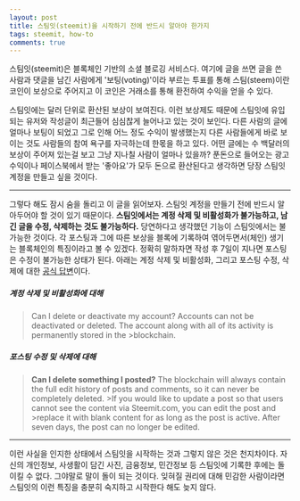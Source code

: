 ```yaml
---
layout: post
title: 스팀잇(steemit)을 시작하기 전에 반드시 알아야 한가지
tags: steemit, how-to 
comments: true    
---
```


스팀잇(steemit)은 블록체인 기반의 소셜 블로깅 서비스다. 여기에 글을 쓰면 글을 쓴 사람과 댓글을 남긴 사람에게 '보팅(voting)'이라 부르는 투표를 통해 스팀(steem)이란 코인이 보상으로 주어지고 이 코인은 거래소를 통해 환전하여 수익을 얻을 수 있다. 
  
스팀잇에는 달러 단위로 환산된 보상이 보여진다. 이런 보상제도 때문에 스팀잇에 유입되는 유저와 작성글이 최근들어 심심찮게 늘어나고 있는 것이 보인다. 다른 사람의 글에 얼마나 보팅이 되었고 그로 인해 어느 정도 수익이 발생했는지 다른 사람들에게 바로 보이는 것도 사람들의 참여 욕구를 자극하는데 한몫을 하고 있다. 어떤 글에는 수 백달러의 보상이 주어져 있는걸 보고 그냥 지나칠 사람이 얼마나 있을까? 푼돈으로 들어오는 광고 수익이나 페이스북에서 받는 '좋아요'가 모두 돈으로 환산된다고 생각하면 당장 스팀잇 계정을 만들고 싶을 것이다.

***

그렇다 해도 잠시 숨을 돌리고 이 글을 읽어보자. 스팀잇 계정을 만들기 전에 반드시 알아두어야 할 것이 있기 때문이다. **스팀잇에서는 계정 삭제 및 비활성화가 불가능하고, 남긴 글을 수정, 삭제하는 것도 불가능하다.** 당연하다고 생각했던 기능이 스팀잇에서는 불가능한 것이다. 각 포스팅과 그에 따른 보상을 블록에 기록하여 엮어두면서(체인) 생기는 블록체인의 특징이라고 볼 수 있겠다. 정확히 말하자면 작성 후 7일이 지나면 포스팅은 수정이 불가능한 상태가 된다. 아래는 계정 삭제 및 비활성화, 그리고 포스팅 수정, 삭제에 대한 [공식 답변](https://steemit.com/faq.html)이다.

##### 계정 삭제 및 비활성화에 대해
>Can I delete or deactivate my account?
>Accounts can not be deactivated or deleted. The account along with all of its activity is permanently stored in the >blockchain.

##### 포스팅 수정 및 삭제에 대해
>**Can I delete something I posted?**
>The blockchain will always contain the full edit history of posts and comments, so it can never be completely deleted. >If you would like to update a post so that users cannot see the content via Steemit.com, you can edit the post and >replace it with blank content for as long as the post is active. After seven days, the post can no longer be edited.
   
***

이런 사실을 인지한 상태에서 스팀잇을 시작하는 것과 그렇지 않은 것은 천지차이다. 자신의 개인정보, 사생활이 담긴 사진, 금융정보, 민간정보 등 스팀잇에 기록한 후에는 돌이킬 수 없다. 그야말로 말이 돌이 되는 것이다. 잊혀질 권리에 대해 민감한 사람이라면 스팀잇의 이런 특징을 충분히 숙지하고 시작한다 해도 늦지 않다.
       
       